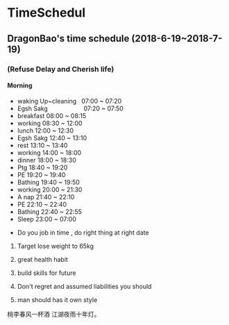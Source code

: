 # TimeSchedul
## DragonBao's time schedule (2018-6-19~2018-7-19)
### (Refuse Delay and Cherish life)
#### Morning
- waking Up~cleaning &nbsp;&nbsp;07:00 ~ 07:20
- Egsh Sakg &nbsp; &nbsp; &nbsp; &nbsp;&nbsp;&nbsp; &nbsp; &nbsp; &nbsp; &nbsp; &nbsp; 07:20 ~ 07:50
- breakfast           08:00 ~ 08:15
- working             08:30 ~ 12:00
- lunch               12:00 ~ 12:30
- Egsh Sakg           12:40 ~ 13:10
- rest                13:10 ~ 13:40
- working             14:00 ~ 18:00
- dinner              18:00 ~ 18:30
- Ptg                 18:40 ~ 19:20
- PE                  19:20 ~ 19:40
- Bathing             19:40 ~ 19:50
- working             20:00 ~ 21:30
- A nap               21:40 ~ 22:10
- PE                  22:10 ~ 22:40
- Bathing             22:40 ~ 22:55
- Sleep               23:00 ~ 07:00

* Do you job in time , do right thing at right date

1. Target lose weight to 65kg

2. great health habit

3. build skills for future 

4. Don't regret and assumed liabilities you should 

5. man should has it own style

桃李春风一杯酒 江湖夜雨十年灯。
